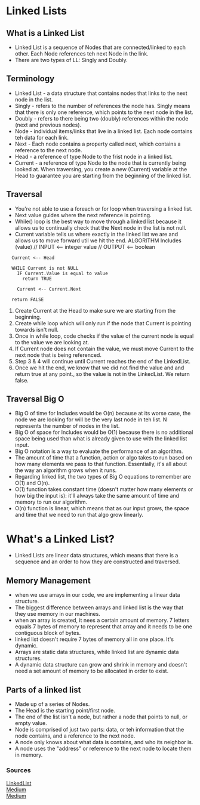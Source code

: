 # Linked Lists

## What is a Linked List

- Linked List is a sequence of Nodes that are connected/linked to each other. Each Node references teh next Node in the link.
- There are two types of LL: Singly and Doubly.

## Terminology

- Linked List - a data structure that contains nodes that links to the next node in the list.
- Singly - refers to the number of references the node has. Singly means that there is only one reference, which points to the next node in the list.
- Doubly - refers to there being two (doubly) references within the node (next and previous nodes).
- Node - individual items/links that live in a linked list. Each node contains teh data for each link.
- Next - Each node contains a property called next, which contains a reference to the next node.
- Head - a reference of type Node to the frist node in a linked list.
- Current - a reference of type Node to the node that is currently being looked at. When traversing, you create a new (Current) variable at the Head to guarantee you are starting from the beginning of the linked list.

## Traversal

- You're not able to use a foreach or for loop when traversing a linked list.
- Next value guides where the next reference is pointing.
- While() loop is the best way to move through a linked list because it allows us to continually check that the Next node in the list is not null.
- Current variable tells us where exactly in the linked list we are and allows us to move forward util we hit the end.
ALGORITHM Includes (value)
// INPUT <-- integer value
// OUTPUT <-- boolean

```
  Current <-- Head

  WHILE Current is not NULL
    IF Current.Value is equal to value
      return TRUE

    Current <-- Current.Next

  return FALSE
```

1. Create Current at the Head to make sure we are starting from the beginning.
2. Create while loop which will only run if the node that Current is pointing towards isn't null.
3. Once in while loop, code checks if the value of the current node is equal to the value we are looking at.
4. If Current node does not contain the value, we must move Current to the next node that is being referenced.
5. Step 3 & 4 will continue until Current reaches the end of the LinkedList.
6. Once we hit the end, we know that we did not find the value and and return true at any point., so the value is not in the LinkedList. We return false.

## Traversal Big O

- Big O of time for Includes would be O(n) because at its worse case, the node we are looking for will be the very last node in teh list. N represents the number of nodes in the list.
- Big O of space for Includes would be O(1) because there is no additional space being used than what is already given to use with the linked list input.
- Big O notation is a way to evaluate the performance of an algorithm.
- The amount of time that a function, action or algo takes to run based on how many elements we pass to that function. Essentially, it's all about the way an algorithm grows when it runs.
- Regarding linked list, the two types of Big O equations to remember are O(1) and O(n).
- O(1) function takes constant time (doesn't matter how many elements or how big the input is): it'll always take the same amount of time and memory to run our algorithm.
- O(n) function is linear, which means that as our input grows, the space and time that we need to run that algo grow linearly.

# What's a Linked List?

- Linked Lists are linear data structures, which means that there is a sequence and an order to how they are constructed and traversed.

## Memory Management

- when we use arrays in our code, we are implementing a linear data structure.
- The biggest difference between arrays and linked list is the way that they use memory in our machines.
- when an array is created, it nees a certain amount of memory. 7 letters equals 7 bytes of memory to represent that array and it needs to be one contiguous block of bytes.
- linked list doesn't require 7 bytes of memory all in one place. It's dynamic.
- Arrays are static data structures, while linked list are dynamic data structures.
- A dynamic data structure can grow and shrink in memory and doesn't need a set amount of memory to be allocated in order to exist.

## Parts of a linked list

- Made up of a series of Nodes.
- The Head is the starting point/first node. 
- The end of the list isn't a node, but rather a node that points to null, or empty value.
- Node is comprised of just two parts: data, or teh information that the node contains, and a reference to the next node.
- A node only knows about what data is contains, and who its neighbor is.
- A node uses the "address" or reference to the next node to locate them in memory.

### Sources

[LinkedList](https://codefellows.github.io/common_curriculum/data_structures_and_algorithms/Code_401/class-05/resources/singly_linked_list.html)  
[Medium](https://medium.com/basecs/whats-a-linked-list-anyway-part-1-d8b7e6508b9d)  
[Medium](https://medium.com/basecs/whats-a-linked-list-anyway-part-2-131d96f71996)  
